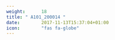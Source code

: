 ```yaml
---
weight:      18
title: " A101_200014 "
date:        2017-11-13T15:37:04+01:00
icon:        "fas fa-globe"
---
```

